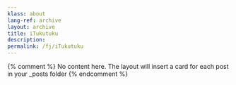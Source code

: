 ```yaml
---
klass: about
lang-ref: archive
layout: archive
title: iTukutuku
description: 
permalink: /fj/iTukutuku
---
```

{% comment %}
  No content here. The layout will insert a card for each post in your _posts folder
{% endcomment %}